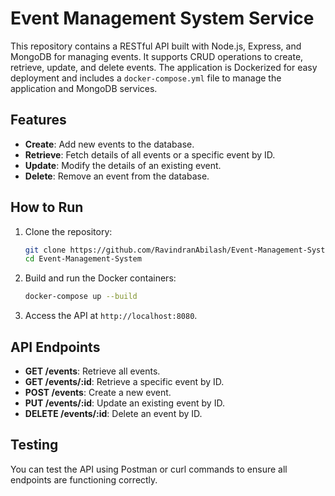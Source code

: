 # Event Management System Service

This repository contains a RESTful API built with Node.js, Express, and MongoDB for managing events. It supports CRUD operations to create, retrieve, update, and delete events. The application is Dockerized for easy deployment and includes a `docker-compose.yml` file to manage the application and MongoDB services.

## Features
- **Create**: Add new events to the database.
- **Retrieve**: Fetch details of all events or a specific event by ID.
- **Update**: Modify the details of an existing event.
- **Delete**: Remove an event from the database.

## How to Run
1. Clone the repository:
    ```sh
    git clone https://github.com/RavindranAbilash/Event-Management-System.git
    cd Event-Management-System
    ```
2. Build and run the Docker containers:
    ```sh
    docker-compose up --build
    ```
3. Access the API at `http://localhost:8080`.

## API Endpoints
- **GET /events**: Retrieve all events.
- **GET /events/:id**: Retrieve a specific event by ID.
- **POST /events**: Create a new event.
- **PUT /events/:id**: Update an existing event by ID.
- **DELETE /events/:id**: Delete an event by ID.

## Testing
You can test the API using Postman or curl commands to ensure all endpoints are functioning correctly.
